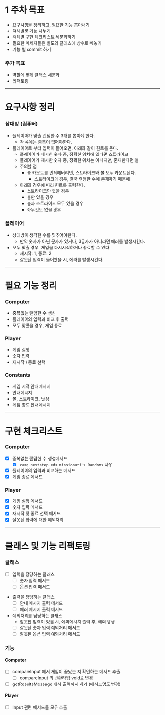 # 1 주차 목표
- 요구사항을 정리하고, 필요한 기능 뽑아내기
- 객체별로 기능 나누기
- 객체별 구현 체크리스트 세분화하기
- 필요한 메세지들은 별도의 클래스에 상수로 빼놓기
- 기능 별 commit 하기

### 추가 목표
- 역할에 맞게 클래스 세분화
- 리팩토링
---

# 요구사항 정리


### 상대방 (컴퓨터)
- 플레이어가 맞출 랜덤한 수 3개를 뽑아야 한다.
    - 각 수에는 중복이 없어야한다.
- 플레이어로 부터 입력이 들어오면, 아래와 같이 힌트를 준다.
    - 플레이어가 제시한 숫자 중, 정확한 위치에 있다면 스트라이크
    - 플레이어가 제시한 숫자 중, 정확한 위치는 아니지만, 존재한다면 볼
    - 주의할 점
        - 볼 카운트를 먼저해버리면, 스트라이크와 볼 모두 카운트된다.
            - 스트라이크의 경우, 결국 랜덤한 수에 존재하기 때문에
    - 아래의 경우에 따라 힌트를 출력한다.
        - 스트라이크만 있을 경우
        - 볼만 있을 경우
        - 볼과 스트라이크 모두 있을 경우
        - 아무것도 없을 경우

### 플레이어
- 상대방이 생각한 수를 맞추어야한다.
    - 만약 숫자가 아닌 문자가 있거나, 3글자가 아니라면 에러를 발생시킨다.
- 모두 맞출 경우, 게임을 다시시작하거나 종료할 수 있다.
    - 재시작: 1, 종료: 2
    - 잘못된 입력이 들어왔을 시, 에러를 발생시킨다.
---

# 필요 기능 정리

### Computer
- 중복없는 랜덤한 수 생성
- 플레이어의 입력과 비교 후 출력
- 모두 맞췄을 경우, 게임 종료

### Player
- 게임 실행
- 숫자 입력
- 재시작 / 종료 선택

### Constants
- 게임 시작 안내메시지
- 안내메시지
- 볼, 스트라이크, 낫싱
- 게임 종료 안내메시지

---

# 구현 체크리스트

### Computer
- [X] 중복없는 랜덤한 수 생성메서드
    - [X] `camp.nextstep.edu.missionutils.Randoms` 사용
- [X] 플레이어의 입력과 비교하는 메서드
- [X] 게임 종료 메서드

### Player
- [X] 게임 실행 메서드
- [X] 숫자 입력 메서드
- [X] 재시작 및 종료 선택 메서드
- [X] 잘못된 입력에 대한 예외처리

---

# 클래스 및 기능 리팩토링

### 클래스
- [ ] 입력을 담당하는 클래스
  - [ ] 숫자 입력 메서드
  - [ ] 옵션 입력 메서드
- 출력을 담당하는 클래스
  - [ ] 안내 메시지 출력 메서드
  - [ ] 에러 메시지 출력 메서드
- 예외처리를 담당하는 클래스
  - 잘못된 입력이 있을 시, 예외메시지 출력 후, 예외 발생
  - [ ] 잘못된 숫자 입력 예외처리 메서드
  - [ ] 잘못된 옵션 입력 예외처리 메서드

### 기능
#### Computer
- [ ] compareInput 에서 게임이 끝났는 지 확인하는 메서드 추출
  - [ ] compareInput 의 반환타입 void로 변경
- [ ] getResultsMessage 에서 출력까지 하기 (메서드명도 변경)

#### Player
- [ ] Input 관련 메서드들 모두 추출